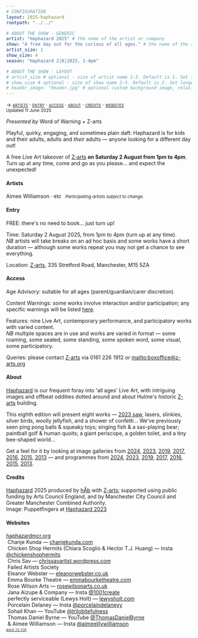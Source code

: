 ```yaml
---
# CONFIGURATION
layout: 2025-haphazard
rootpath: "../../"

# ABOUT THE SHOW - GENERIC
artist: "Haphazard 2025" # the name of the artist or company
show: "A free day out for the curious of all ages." # the name of the show
artist_size: 1
show_size: 4
season: "Haphazard 2|8|2025, 1-4pm"

# ABOUT THE SHOW - LAYOUT
# artist_size # optional - size of artist name 1-5. Default is 1. Set longer names to lower values
# show_size # optional - size of show name 2-5. Default is 2. Set longer names to lower values
# header_image: "header.jpg" # optional custom background image, relative to current page
---
```

<span style='font-variant: small-caps'>→ [artists](/current/2025-haphazard/#artists) · [entry](/current/2025-haphazard/#entry) · [access](/current/2025-haphazard/#access) · [about](/current/2025-haphazard/#about) · [credits](/current/2025-haphazard/#credits) · [websites](/current/2025-haphazard/#websites)</span><br><small>Updated 11 June 2025</small>        
        
*Presented by* Word of Warning *+* Z-arts           
         
Playful, quirky, engaging, and sometimes plain daft: Haphazard is for kids and their adults, adults and *their* adults — anyone looking for a different day out!         
         
A free Live Art takeover of <a href="https://z-arts.org/events/haphazard-2025" target="_blank">Z-arts</a> **on Saturday 2 August from 1pm to 4pm**. Turn up at any time, come and go as you please… and expect the unexpected!         
         
#### Artists         
Aimee&nbsp;Williamson&nbsp;· etc&ensp; <small>*Participating&nbsp;artists subject&nbsp;to&nbsp;change.*</small>           
         
#### Entry         
FREE: there's no need to book… just turn up!         
         
Time: Saturday 2 August 2025, from 1pm to 4pm (turn up at any time).<br>*NB* artists will take breaks on an ad hoc basis and some works have a short duration — although some works repeat you may not get a chance to see everything.          
          
Location: <a href="https://z-arts.org/home/your-visit-to-z-arts/getting-here" target="_blank">Z-arts</a>, 335 Stretford Road, Manchester, M15 5ZA          
         
#### Access         
Age Advisory: suitable for all ages (parent/guardian/carer discretion).         
         
Content Warnings: some works involve interaction and/or participation; any specific warnings will be listed [here](/warnings).         
         
Features: nine Live Art, contemporary performance, and participatory works with varied content.<br>*NB* multiple spaces are in use and works are varied in format — some roaming, some seated, some standing, some spoken word, some visual, some participatory.         
         
Queries: please contact <a href="https://z-arts.org/home/your-visit-to-z-arts/access" target="_blank">Z-arts</a> via 0161 226 1912 or <mailto:boxoffice@z-arts.org>        
         
#### About         
[Haphazard](/hab/haphazard) is our frequent foray into 'all ages' Live Art, with intriguing images and offbeat oddities dotted around and about Hulme's historic <a href="https://www.z-arts.org/about-us" target="_blank">Z-arts</a> building.         
         
This eighth edition will present eight works — [2023 saw](/galleries/2023-haphazard), lasers, slinkies, silver birds, woolly jellyfish, and a shower of confetti… We've previously seen ping pong balls & squeaky toys; singing fish & a sax-playing bear; paintball golf & human quoits; a giant periscope, a golden toilet, and a tiny bee-shaped world…        
        
Get a feel for it by looking at image galleries from [2024](/galleries/2024-haphazard), [2023](/galleries/2023-haphazard), [2019](/galleries/2019-haphazard), [2017](/galleries/2017-haphazard), [2016](/galleries/2016-haphazard), [2015](/galleries/2015-haphazard), [2013](/galleries//2013-haphazard) — and programmes from [2024](/archive/2024-haphazard/programme), [2023](/archive/2023-haphazard/programme), [2019](/archive/2019-haphazard/programme), [2017](/archive/2017-haphazard/programme), [2016](/archive/2016-haphazard/programme), [2015](/archive/2015-haphazard), [2013](/archive/2013-spring/haphazard).
         
#### Credits                 
[Haphazard](/hab/haphazard) 2025 produced by [hÅb](/hab) with <a href="https://z-arts.org" target="_blank">Z-arts</a>; supported using public funding by Arts Council England, and by Manchester City Council and Greater Manchester Combined Authority.<br>Image: Puppetfingers at [Haphazard 2023](/archive/2023-haphazard)          
        
#### Websites         
<a href="http://haphazardmcr.org" target="_blank">haphazardmcr.org</a><br>&nbsp;Chanje Kunda — <a href="https://chanjekunda.com" target="_blank">chanjekunda.com</a><br>&nbsp;Chicken Shop Hermits (Chiara Scoglio & Hector T.J. Huang) — Insta <a href="https://instagram.com/chickenshophermits" target="_blank">@chickenshophermits</a><br>&nbsp;Chris Sav — <a href="https://chrissavartist.wordpress.com" target="_blank">chrissavartist.wordpress.com</a><br>&nbsp;Failed Artists Society<br>&nbsp;Eleanor Webster — <a href="https://eleanorwebster.co.uk" target="_blank">eleanorwebster.co.uk</a><br>&nbsp;Emma Bourke Theatre — <a href="https://emmabourketheatre.com" target="_blank">emmabourketheatre.com</a><br>&nbsp;Rose Wilson Arts — <a href="https://rosewilsonarts.co.uk" target="_blank">rosewilsonarts.co.uk</a><br>&nbsp;Jana Aizupe & Company — Insta <a href="https://instagram.com/1001create" target="_blank">@1001create</a><br>&nbsp;perfectly serviceable (Lewys Holt) — <a href="https://lewysholt.com" target="_blank">lewysholt.com</a><br>&nbsp;Porcelain Delaney — Insta <a href="https://instagram.com/porcelaindelaneyy" target="_blank">@porcelaindelaneyy</a><br>&nbsp;Sohail Khan — YouTube <a href="https://youtube.com/@trilobitefulness" target="_blank">@trilobitefulness</a><br>&nbsp;Thomas Daniel Byrne — YouTube <a href="https://youtube.com/@ThomasDanielByrne" target="_blank">@ThomasDanielByrne</a><br>&nbsp;& Aimee Williamson — Insta <a href="https://instagram.com/aimeelilywilliamson" target="_blank">@aimeelilywilliamson</a>         
<small><span style='font-variant: small-caps'>[back to top](/current/2025-haphazard)</span></small>
